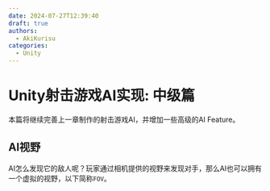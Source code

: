 ```yaml
---
date: 2024-07-27T12:39:40
draft: true
authors:
  - AkiKurisu
categories:
  - Unity
---
```


# Unity射击游戏AI实现: 中级篇

<!-- more -->

本篇将继续完善上一章制作的射击游戏AI，并增加一些高级的AI Feature。

## AI视野

AI怎么发现它的敌人呢？玩家通过相机提供的视野来发现对手，那么AI也可以拥有一个虚拟的视野，以下简称`FOV`。

